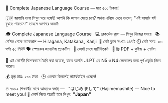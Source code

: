 🎌 Complete Japanese Language Course — মাত্র ৫০০ টাকায়!

🇯🇵 জাপানি ভাষা শিখুন ঘরে বসেই!
আপনি কি জাপান যেতে চান? অথবা এনিমে দেখে ভাবেন, "এই ভাষাটা যদি বুঝতে পারতাম!" তাহলে আপনার জন্যই:

🎓 Complete Japanese Language Course  
💻 রেকর্ডেড ক্লাস — শিখুন নিজের সময়ে  
📚 বেসিক থেকে অ্যাডভান্স — Hiragana, Katakana, Kanji 
📌 মোট ক্লাস সংখ্যা: ১৪৭টি
⏱️ মোট সময়: ৩৩ ঘণ্টা ৫০ মিনিট
🗣 স্পোকেন জাপানিজ প্র্যাকটিস  
📜 কোর্স শেষে সার্টিফিকেট  
📝 ফ্রি PDF + কুইজ + নোটস 

💢 এই কোর্সটি বিশেষভাবে তৈরি করা হয়েছে, যাতে আপনি JLPT এর N5 ও N4 লেভেলের জন্য পূর্ণ প্রস্তুতি নিতে পারেন।

💰 মূল্য মাত্র: ৫০০ টাকা  
🕒 একবার কিনলেই লাইফটাইম এক্সেস!

🔥 ৭০০+ শিক্ষার্থীর সাথে আমরাও বলছি —  
“はじめまして” (Hajimemashite) — Nice to meet you!
📩 কোর্স নিতে আগ্রহী হলে লিখুন: **"Japan"**

